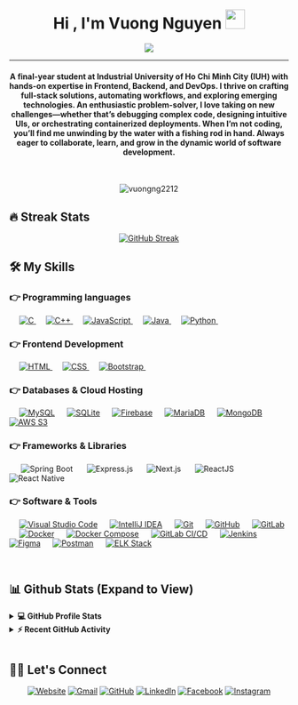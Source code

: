 <h1 align="center">Hi , I'm Vuong Nguyen <img src="https://media.giphy.com/media/hvRJCLFzcasrR4ia7z/giphy.gif" width="35"></h1>
<p align="center">
 <a href="https://github.com/DenverCoder1/readme-typing-svg"><img src="https://readme-typing-svg.herokuapp.com?lines=Life's+good&center=true&width=500&height=50&font=georgia"></a>
</p>
<hr/>
<h4 align="center">A final-year student at Industrial University of Ho Chi Minh City (IUH) with hands-on expertise in Frontend, Backend, and DevOps. I thrive on crafting full-stack solutions, automating workflows, and exploring emerging technologies. An enthusiastic problem-solver, I love taking on new challenges—whether that’s debugging complex code, designing intuitive UIs, or orchestrating containerized deployments. When I’m not coding, you’ll find me unwinding by the water with a fishing rod in hand. Always eager to collaborate, learn, and grow in the dynamic world of software development.</h4>
<br>
<p align="center"> <img src="https://komarev.com/ghpvc/?username=vuongng2212&label=VuongNguyen's%20Profile%20Views%20&color=dc143c&style=plastic" alt="vuongng2212" /> </p>

## 🔥 Streak Stats
 
<p align="center">
	<a href="https://git.io/streak-stats"><img src="https://streak-stats.demolab.com?user=vuongng2212&theme=react" alt="GitHub Streak" /></a>
</p>

## 🛠️ My Skills

### 👉 Programming languages

<p align="left"> 
  &emsp; 
  <a href="https://www.cprogramming.com/" target="_blank"> 
    <img alt="C" src="https://img.shields.io/badge/C%20-%232370ED.svg?logo=c&logoColor=white">
  </a> 
  &emsp;
  <a href="https://www.w3schools.com/cpp/" target="_blank"> 
    <img alt="C++" src="https://img.shields.io/badge/C++%20-%2300599C.svg?logo=c%2B%2B&logoColor=white">
  </a> 
  &emsp;
  <a href="https://developer.mozilla.org/en-US/docs/Web/JavaScript" target="_blank"> 
     <img alt="JavaScript" src="https://img.shields.io/badge/JavaScript%20-%23F7DF1E.svg?logo=javascript&logoColor=black">
   </a>
  &emsp;
  <a href="https://www.java.com" target="_blank"> 
    <img alt="Java" src="https://img.shields.io/badge/Java-%23007396.svg?logo=java&logoColor=white">
  </a>
  &emsp;
   <a href="https://www.python.org" target="_blank">
    <img alt="Python" src="https://img.shields.io/badge/Python%20-%2314354C.svg?logo=python&logoColor=white">
  </a>
&emsp; 
</p>

### 👉 Frontend Development

<p align="left"> 
  &emsp; 
  <a href="https://www.w3schools.com/html/" target="_blank"> 
   <img alt="HTML" src="https://img.shields.io/badge/HTML5%20-%23E34F26.svg?logo=html5&logoColor=white">
  </a>   
  &emsp;
  <a href="https://www.w3schools.com/css/" target="_blank">
    <img alt="CSS" src="https://img.shields.io/badge/CSS%20-%231572B6.svg?logo=css3&logoColor=white">
  </a> 
   &emsp;
  <a href="https://getbootstrap.com" target="_blank"> 
    <img alt="Bootstrap" src="https://img.shields.io/badge/Bootstrap-%23563D7C.svg?style=flat&logo=bootstrap&logoColor=white"/>
  </a>
&emsp; 
</p>

### 👉 Databases & Cloud Hosting

<p align="left">
  &emsp;
    <a href="https://www.mysql.com/"><img alt="MySQL" src="https://img.shields.io/badge/MySQL-00000F?style=flat&logo=mysql&logoColor=white"></a>
  &emsp;
    <a href="https://www.sqlite.org/"><img alt="SQLite" src="https://img.shields.io/badge/SQLite-07405E?style=flat&logo=sqlite&logoColor=white"/></a>
  &emsp;
    <a href="https://firebase.google.com/"><img alt="Firebase" src="https://img.shields.io/badge/Firebase-ffca28?style=flat&logo=firebase&logoColor=black"></a>
  &emsp;
    <a href="https://mariadb.org/"><img alt="MariaDB" src="https://img.shields.io/badge/MariaDB-003545?style=flat&logo=mariadb&logoColor=white"></a>
  &emsp;
    <a href="https://www.mongodb.com/"><img alt="MongoDB" src="https://img.shields.io/badge/MongoDB-47A248?style=flat&logo=mongodb&logoColor=white"></a>
  &emsp;
    <a href="https://aws.amazon.com/s3/"><img alt="AWS S3" src="https://img.shields.io/badge/Amazon%20S3-569A31?style=flat&logo=amazons3&logoColor=white"></a>
</p>


### 👉 Frameworks & Libraries
<p align="left">

&emsp;&ensp;<img alt="Spring Boot" src="https://img.shields.io/badge/Spring%20Boot-6DB33F.svg?style=flat&logo=spring-boot&logoColor=white"/>
&emsp;&ensp;<img alt="Express.js" src="https://img.shields.io/badge/Express.js-000000?style=flat&logo=express&logoColor=white"/>
&emsp;&ensp;<img alt="Next.js" src="https://img.shields.io/badge/Next.js-000000?style=flat&logo=next.js&logoColor=white"/>
&emsp;&ensp;<img alt="ReactJS" src="https://img.shields.io/badge/React-20232A?style=flat&logo=react&logoColor=61DAFB"/>
&emsp;&ensp;<img alt="React Native" src="https://img.shields.io/badge/React%20Native-20232A?style=flat&logo=react&logoColor=61DAFB"/>

</p>



### 👉 Software & Tools

<p>
  &emsp;
  <a href="#"><img alt="Visual Studio Code" src="https://img.shields.io/badge/VSCode-007ACC?style=flat&logo=visual-studio-code&logoColor=white"></a>
  &emsp;
  <a href="#"><img alt="IntelliJ IDEA" src="https://img.shields.io/badge/IntelliJ_IDEA-000000?style=flat&logo=intellij-idea&logoColor=white"></a>
  &emsp;
  <a href="#"><img alt="Git" src="https://img.shields.io/badge/Git-F05032?style=flat&logo=git&logoColor=white"></a>
  &emsp;
  <a href="#"><img alt="GitHub" src="https://img.shields.io/badge/GitHub-181717?style=flat&logo=github&logoColor=white"></a>
  &emsp;
  <a href="#"><img alt="GitLab" src="https://img.shields.io/badge/GitLab-FC6D26?style=flat&logo=gitlab&logoColor=white"></a>
  &emsp;
  <a href="#"><img alt="Docker" src="https://img.shields.io/badge/Docker-2496ED?style=flat&logo=docker&logoColor=white"></a>
  &emsp;
  <a href="#"><img alt="Docker Compose" src="https://img.shields.io/badge/Docker_Compose-3858E9?style=flat&logo=docker&logoColor=white"></a>
  &emsp;
  <a href="#"><img alt="GitLab CI/CD" src="https://img.shields.io/badge/GitLab_CI%2FCD-FA7035?style=flat&logo=gitlab&logoColor=white"></a>
  &emsp;
  <a href="#"><img alt="Jenkins" src="https://img.shields.io/badge/Jenkins-D24939?style=flat&logo=jenkins&logoColor=white"></a>
  &emsp;
  <a href="#"><img alt="Figma" src="https://img.shields.io/badge/Figma-F24E1E?style=flat&logo=figma&logoColor=white"></a>
  &emsp;
  <a href="#"><img alt="Postman" src="https://img.shields.io/badge/Postman-FF6C37?style=flat&logo=postman&logoColor=white"></a>
  &emsp;
  <a href="#"><img alt="ELK Stack" src="https://img.shields.io/badge/ELK_Stack-005571?style=flat&logo=elasticstack&logoColor=white"></a>
</p>


<br/>

## 📊 Github Stats (Expand to View)

<details> 
  <summary><b>💻 GitHub Profile Stats</b></summary>
  <br/>
  <p align="center">
    <a href="https://github.com/vuongng2212"><img align="center" src="https://github-readme-stats.vercel.app/api?username=vuongng2212&show_icons=true&locale=en&theme=algolia" alt="vuongng2212" height="192px"/></a>
	</p>
	<p  align="center">
	  <img src="https://github-readme-stats.vercel.app/api/top-langs?username=vuongng2212&show_icons=true&locale=en&layout=compact&theme=algolia" alt="vuongng2212" height="192px"/>
	</p>
  <br/>
  <b>Note:</b> Top languages is only a metric of the languages my public code consists of and doesn't reflect experience or skill level.
  </p>
</details>

<details>
  <summary><b>⚡ Recent GitHub Activity</b></summary>
  <br/>
	<a href="https://github.com/vuongng2212"><img alt="Vuong Nguyen's Activity Graph" src="https://github-readme-activity-graph.vercel.app/graph?username=vuongng2212&custom_title=Vuong%20Nguyen's%20Contribution%20Graph&theme=react-dark" /></a>
  <br/>

</details>

<br/>

## 🙋‍♀️ Let's Connect

<p align="center">
  <a href="https://vuongng2212.github.io/"><img src="https://img.icons8.com/bubbles/50/000000/web.png" alt="Website"/></a>
	<a href="mailto:vuongnguyen221203@gmail.com"><img src="https://img.icons8.com/bubbles/50/000000/gmail.png" alt="Gmail"/></a>
	<a href="https://github.com/vuongng2212"><img src="https://img.icons8.com/bubbles/50/000000/github.png" alt="GitHub"/></a>
	<a href="https://www.linkedin.com/in/nguy%E1%BB%85n-%C4%91%E1%BB%A9c-v%C6%B0%C6%A1ng-b8141b373/"><img src="https://img.icons8.com/bubbles/50/000000/linkedin.png" alt="LinkedIn"/></a>
	<a href="https://www.facebook.com/vuongnguyen1668/"><img src="https://img.icons8.com/bubbles/50/000000/facebook-new.png" alt="Facebook"/></a>
	<a href="https://instagram.com/vgngsr4"><img src="https://img.icons8.com/bubbles/50/000000/instagram.png" alt="Instagram"/></a>
	
</p>

<!--img align="right" alt="Coding" width="450" src="https://camo.githubusercontent.com/6607041227d81f650340ff070cc2843518acad359b57e5bb054a9fb7127aa041/68747470733a2f2f63646e2e6472696262626c652e636f6d2f75736572732f323634363432332f73637265656e73686f74732f353530373139362f636f6d70757465722e676966" data-canonical-src="https://cdn.dribbble.com/users/2646423/screenshots/5507196/computer.gif" style="max-width:100%;"/-->
